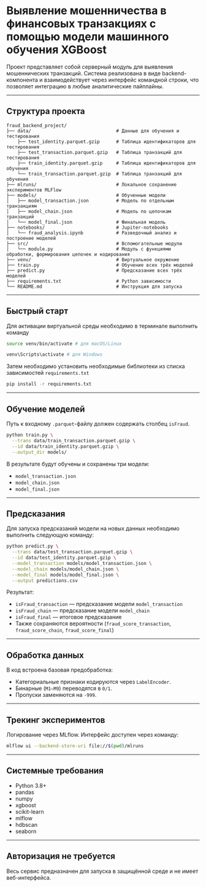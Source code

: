 
# Выявление мошенничества в финансовых транзакциях с помощью модели машинного обучения XGBoost

 Проект представляет собой серверный модуль для выявления мошеннических транзакций. Система реализована в виде backend-компонента и взаимодействует через интерфейс командной строки, что позволяет интеграцию в любые аналитические пайплайны.

---

## Структура проекта

```
fraud_backend_project/
├── data/                               # Данные для обучения и тестирования
    ├── test_identity.parquet.gzip      # Таблица идентификаторов для тестирования
    ├── test_transaction.parquet.gzip   # Таблица транзакций для тестирования
    ├── train_identity.parquet.gzip     # Таблица идентификаторов для обучения
    └── train_transaction.parquet.gzip  # Таблица транзакций для обучения 
├── mlruns/                             # Локальное сохранение экспериментов MLFlow   
├── models/                             # Обученные модели
│   ├── model_transaction.json          # Модель по отдельным транзакциям
│   ├── model_chain.json                # Модель по цепочкам транзакций
│   └── model_final.json                # Финальная модель
├── notebooks/                          # Jupiter-notebooks
│   └── fraud_analysis.ipynb            # Разведочный анализ и построение моделей
├── src/                                # Вспомогательные модули
│   └── module.py                       # Модуль с функциями обработки, формирования цепочек и кодирования
├── venv/                               # Виртуальное окружение
├── train.py                            # Обучение всех трёх моделей
├── predict.py                          # Предсказание всех трёх моделей
├── requirements.txt                    # Python зависимости
└── README.md                           # Инструкция для запуска
```

---

## Быстрый старт

Для активации виртуальной среды необходимо в терминале выполнить команду 

```bash
source venv/bin/activate # для macOS/Linux
```

```bash
venv\Scripts\activate # для Windows
```

Затем необходимо установить необходимые библиотеки из списка зависимостей `requirements.txt`

```bash
pip install -r requirements.txt
```
<!-- 
Запуск MLflow-сервера для просмотра результатов экспериментов

```bash
mlflow ui --host 127.0.0.1 --port 5000
``` -->

---

## Обучение моделей

Путь к входному `.parquet`-файлу должен содержать столбец `isFraud`.

```bash
python train.py \
  --trans data/train_transaction.parquet.gzip \
  --id data/train_identity.parquet.gzip \
  --output_dir models/
```

В результате будут обучены и сохранены три модели:
- `model_transaction.json`
- `model_chain.json`
- `model_final.json`

---

## Предсказания

Для запуска предсказаний модели на новых данных необходимо выполнить следующую команду:

```bash
python predict.py \
  --trans data/test_transaction.parquet.gzip \
  --id data/test_identity.parquet.gzip \
  --model_transaction models/model_transaction.json \
  --model_chain models/model_chain.json \
  --model_final models/model_final.json \
  --output predictions.csv
```

Результат:
- `isFraud_transaction` — предсказание модели `model_transaction`
- `isFraud_chain` — предсказание модели `model_chain`
- `isFraud_final` — итоговое предсказание
- Также сохраняются вероятности (`fraud_score_transaction`, `fraud_score_chain`, `fraud_score_final`)

---

## Обработка данных

В код встроена базовая предобработка:
- Категориальные признаки кодируются через `LabelEncoder`.
- Бинарные (`M1–M9`) переводятся в `0/1`.
- Пропуски заменяются на `-999`.

---

## Трекинг экспериментов

Логирование через MLflow. Интерфейс доступен через команду:

```bash
mlflow ui --backend-store-uri file://$(pwd)/mlruns
```

---

## Системные требования

- Python 3.8+
- pandas
- numpy
- xgboost
- scikit-learn
- mlflow
- hdbscan
- seaborn

---

## Авторизация не требуется
Весь сервис предназначен для запуска в защищённой среде и не имеет веб-интерфейса.
